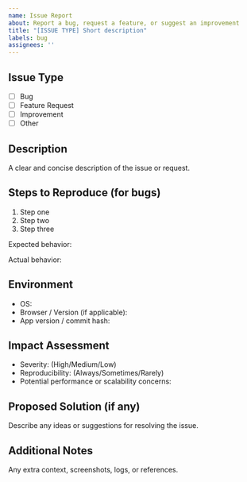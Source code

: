 ```yaml
---
name: Issue Report
about: Report a bug, request a feature, or suggest an improvement
title: "[ISSUE TYPE] Short description"
labels: bug
assignees: ''
---
```


## Issue Type

- [ ] Bug
- [ ] Feature Request
- [ ] Improvement
- [ ] Other

## Description

A clear and concise description of the issue or request.

## Steps to Reproduce (for bugs)

1. Step one
2. Step two
3. Step three

Expected behavior:

Actual behavior:

## Environment

- OS:
- Browser / Version (if applicable):
- App version / commit hash:

## Impact Assessment

- Severity: (High/Medium/Low)
- Reproducibility: (Always/Sometimes/Rarely)
- Potential performance or scalability concerns:

## Proposed Solution (if any)

Describe any ideas or suggestions for resolving the issue.

## Additional Notes

Any extra context, screenshots, logs, or references.

